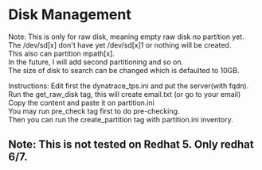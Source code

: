 # Disk Management

Note: This is only for raw disk, meaning empty raw disk no partition yet.  <br> 
      The /dev/sd[x] don't have yet /dev/sd[x]1 or nothing will be created.  <br>
      This also can partition mpath[x].  <br>
      In the future, I will add second partitioning and so on.  <br>
      The size of disk to search can be changed which is defaulted to 10GB. <br>
      
Instructions: 
      Edit first the dynatrace_tps.ini and put the server(with fqdn). <br>
      Run the get_raw_disk tag, this will create email.txt (or go to your email)  <br>
      Copy the content and paste it on partition.ini  <br>
      You may run pre_check tag first to do pre-checking.  <br>
      Then you can run the create_partition tag with partition.ini inventory.  <br>

## Note: This is not tested on Redhat 5.  Only redhat 6/7.
